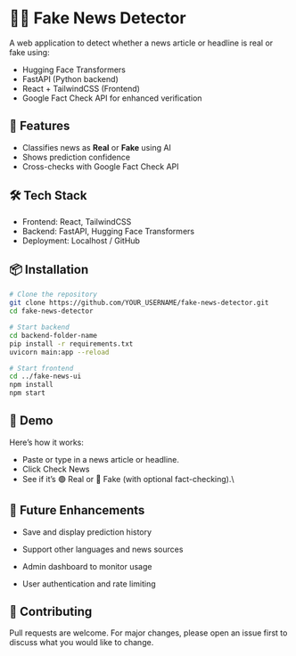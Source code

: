 # 🕵️‍♂️ Fake News Detector

A web application to detect whether a news article or headline is real or fake using:
- Hugging Face Transformers
- FastAPI (Python backend)
- React + TailwindCSS (Frontend)
- Google Fact Check API for enhanced verification

## 🚀 Features
- Classifies news as **Real** or **Fake** using AI
- Shows prediction confidence
- Cross-checks with Google Fact Check API

## 🛠️ Tech Stack
- Frontend: React, TailwindCSS
- Backend: FastAPI, Hugging Face Transformers
- Deployment: Localhost / GitHub

## 📦 Installation

```bash
# Clone the repository
git clone https://github.com/YOUR_USERNAME/fake-news-detector.git
cd fake-news-detector

# Start backend
cd backend-folder-name
pip install -r requirements.txt
uvicorn main:app --reload

# Start frontend
cd ../fake-news-ui
npm install
npm start
```

## 📸 Demo
Here’s how it works:

- Paste or type in a news article or headline.
- Click Check News
- See if it’s 🟢 Real or 🔴 Fake (with optional fact-checking).\

## 📝 Future Enhancements
- Save and display prediction history

- Support other languages and news sources

- Admin dashboard to monitor usage

- User authentication and rate limiting

## 🙌 Contributing
Pull requests are welcome. For major changes, please open an issue first to discuss what you would like to change.
